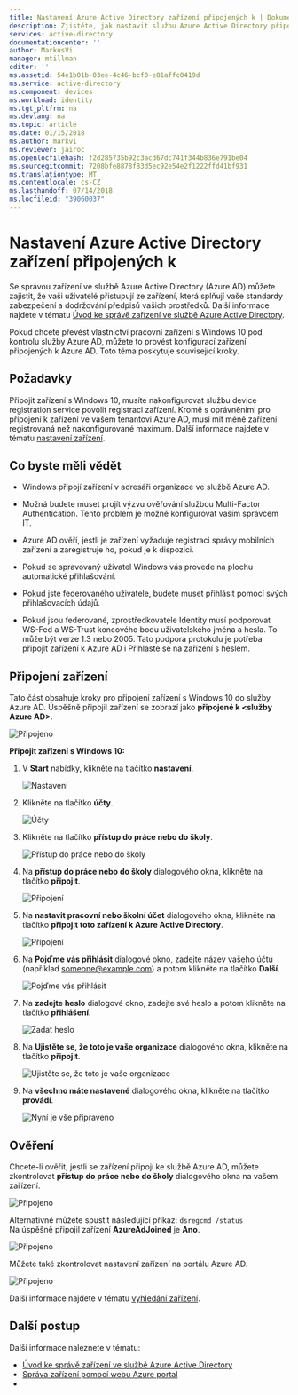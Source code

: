 ```yaml
---
title: Nastavení Azure Active Directory zařízení připojených k | Dokumentace Microsoftu
description: Zjistěte, jak nastavit službu Azure Active Directory připojené zařízení.
services: active-directory
documentationcenter: ''
author: MarkusVi
manager: mtillman
editor: ''
ms.assetid: 54e1b01b-03ee-4c46-bcf0-e01affc0419d
ms.service: active-directory
ms.component: devices
ms.workload: identity
ms.tgt_pltfrm: na
ms.devlang: na
ms.topic: article
ms.date: 01/15/2018
ms.author: markvi
ms.reviewer: jairoc
ms.openlocfilehash: f2d285735b92c3acd67dc741f344b836e791be04
ms.sourcegitcommit: 7208bfe8878f83d5ec92e54e2f1222ffd41bf931
ms.translationtype: MT
ms.contentlocale: cs-CZ
ms.lasthandoff: 07/14/2018
ms.locfileid: "39060037"
---
```

# <a name="set-up-azure-active-directory-joined-devices"></a>Nastavení Azure Active Directory zařízení připojených k

Se správou zařízení ve službě Azure Active Directory (Azure AD) můžete zajistit, že vaši uživatelé přistupují ze zařízení, která splňují vaše standardy zabezpečení a dodržování předpisů vašich prostředků. Další informace najdete v tématu [Úvod ke správě zařízení ve službě Azure Active Directory](../device-management-introduction.md).

Pokud chcete převést vlastnictví pracovní zařízení s Windows 10 pod kontrolu služby Azure AD, můžete to provést konfigurací zařízení připojených k Azure AD. Toto téma poskytuje související kroky. 


## <a name="prerequisites"></a>Požadavky

Připojit zařízení s Windows 10, musíte nakonfigurovat službu device registration service povolit registraci zařízení. Kromě s oprávněními pro připojení k zařízení ve vašem tenantovi Azure AD, musí mít méně zařízení registrovaná než nakonfigurované maximum. Další informace najdete v tématu [nastavení zařízení](../device-management-azure-portal.md#configure-device-settings).



## <a name="what-you-should-know"></a>Co byste měli vědět


- Windows připojí zařízení v adresáři organizace ve službě Azure AD.

- Možná budete muset projít výzvu ověřování službou Multi-Factor Authentication. Tento problém je možné konfigurovat vaším správcem IT.

- Azure AD ověří, jestli je zařízení vyžaduje registraci správy mobilních zařízení a zaregistruje ho, pokud je k dispozici.

- Pokud se spravovaný uživatel Windows vás provede na plochu automatické přihlašování.

- Pokud jste federovaného uživatele, budete muset přihlásit pomocí svých přihlašovacích údajů.

- Pokud jsou federované, zprostředkovatele Identity musí podporovat WS-Fed a WS-Trust koncového bodu uživatelského jména a hesla. To může být verze 1.3 nebo 2005. Tato podpora protokolu je potřeba připojit zařízení k Azure AD i Přihlaste se na zařízení s heslem. 




## <a name="joining-a-device"></a>Připojení zařízení

Tato část obsahuje kroky pro připojení zařízení s Windows 10 do služby Azure AD. Úspěšně připojil zařízení se zobrazí jako **připojené k \<služby Azure AD\>**.

![Připojeno](./media/device-management-azuread-joined-devices-setup/13.png)


**Připojit zařízení s Windows 10:**

1. V **Start** nabídky, klikněte na tlačítko **nastavení**.

    ![Nastavení](./media/device-management-azuread-joined-devices-setup/01.png)

2. Klikněte na tlačítko **účty**.

    ![Účty](./media/device-management-azuread-joined-devices-setup/02.png)


3. Klikněte na tlačítko **přístup do práce nebo do školy**.

    ![Přístup do práce nebo do školy](./media/device-management-azuread-joined-devices-setup/03.png)

4. Na **přístup do práce nebo do školy** dialogového okna, klikněte na tlačítko **připojit**.

    ![Připojení](./media/device-management-azuread-joined-devices-setup/04.png)


5. Na **nastavit pracovní nebo školní účet** dialogového okna, klikněte na tlačítko **připojit toto zařízení k Azure Active Directory**.

    ![Připojení](./media/device-management-azuread-joined-devices-setup/08.png)


6. Na **Pojďme vás přihlásit** dialogové okno, zadejte název vašeho účtu (například someone@example.com) a potom klikněte na tlačítko **Další**.

    ![Pojďme vás přihlásit](./media/device-management-azuread-joined-devices-setup/10.png)


6. Na **zadejte heslo** dialogové okno, zadejte své heslo a potom klikněte na tlačítko **přihlášení**.

    ![Zadat heslo](./media/device-management-azuread-joined-devices-setup/05.png)


7. Na **Ujistěte se, že toto je vaše organizace** dialogového okna, klikněte na tlačítko **připojit**.

    ![Ujistěte se, že toto je vaše organizace](./media/device-management-azuread-joined-devices-setup/11.png)


8. Na **všechno máte nastavené** dialogového okna, klikněte na tlačítko **provádí**.

    ![Nyní je vše připraveno](./media/device-management-azuread-joined-devices-setup/12.png)

## <a name="verification"></a>Ověření

Chcete-li ověřit, jestli se zařízení připojí ke službě Azure AD, můžete zkontrolovat **přístup do práce nebo do školy** dialogového okna na vašem zařízení.

![Připojeno](./media/device-management-azuread-joined-devices-setup/13.png)

Alternativně můžete spustit následující příkaz: `dsregcmd /status`  
Na úspěšně připojil zařízení **AzureAdJoined** je **Ano**.

![Připojeno](./media/device-management-azuread-joined-devices-setup/14.png)

Můžete také zkontrolovat nastavení zařízení na portálu Azure AD.

![Připojeno](./media/device-management-azuread-joined-devices-setup/15.png)

Další informace najdete v tématu [vyhledání zařízení](../device-management-azure-portal.md#locate-devices).


## <a name="next-steps"></a>Další postup

Další informace naleznete v tématu: 

- [Úvod ke správě zařízení ve službě Azure Active Directory](../device-management-introduction.md)
- [Správa zařízení pomocí webu Azure portal](../device-management-azure-portal.md)
- 



